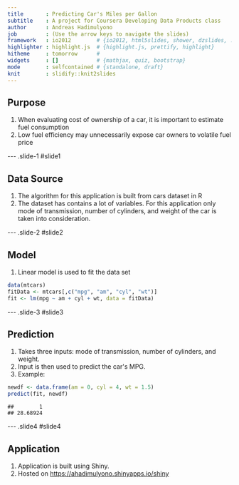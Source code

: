```yaml
---
title       : Predicting Car's Miles per Gallon
subtitle    : A project for Coursera Developing Data Products class
author      : Andreas Hadimulyono
job         : (Use the arrow keys to navigate the slides)
framework   : io2012        # {io2012, html5slides, shower, dzslides, ...}
highlighter : highlight.js  # {highlight.js, prettify, highlight}
hitheme     : tomorrow      # 
widgets     : []            # {mathjax, quiz, bootstrap}
mode        : selfcontained # {standalone, draft}
knit        : slidify::knit2slides
---
```


## Purpose

1. When evaluating cost of ownership of a car, it is important to estimate fuel consumption
2. Low fuel efficiency may unnecessarily expose car owners to volatile fuel price

--- .slide-1 #slide1 

## Data Source

1. The algorithm for this application is built from cars dataset in R
2. The dataset has contains a lot of variables. For this application only mode of transmission, number of cylinders, and weight of the car is taken into consideration.

--- .slide-2 #slide2

## Model

1. Linear model is used to fit the data set




```r
data(mtcars)
fitData <- mtcars[,c("mpg", "am", "cyl", "wt")]
fit <- lm(mpg ~ am + cyl + wt, data = fitData)
```

--- .slide-3 #slide3

## Prediction

1. Takes three inputs: mode of transmission, number of cylinders, and weight.
2. Input is then used to predict the car's MPG.
3. Example:


```r
newdf <- data.frame(am = 0, cyl = 4, wt = 1.5)
predict(fit, newdf)
```

```
##        1 
## 28.68924
```

--- .slide4 #slide4

## Application

1. Application is built using Shiny.  
2. Hosted on https://ahadimulyono.shinyapps.io/shiny


